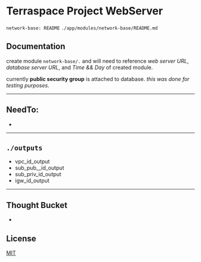 # Terraspace Project WebServer
`network-base: README`
`./app/modules/network-base/README.md `


## Documentation
create module ```network-base/.``` and will need to reference *web server URL*, *database server URL*, and *Time && Day* of created module. 

currently **public security group** is attached to database. *this was done for testing purposes*.


-----

## NeedTo:
- 
-------

## `./outputs`
- vpc_id_output
- sub_pub__id_output
- sub_priv_id_output
- igw_id_output

---------------

## Thought Bucket
- 

## License
[MIT](https://choosealicense.com/licenses/mit/)
